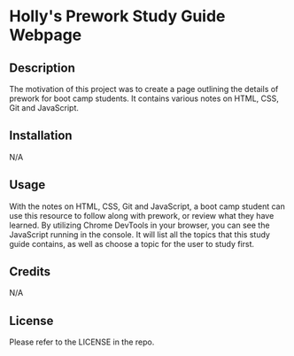 # Holly's Prework Study Guide Webpage

## Description

The motivation of this project was to create a page outlining the details of prework for boot camp students. It contains various notes on HTML, CSS, Git and JavaScript. 

## Installation

N/A

## Usage

With the notes on HTML, CSS, Git and JavaScript, a boot camp student can use this resource to follow along with prework, or review what they have learned. By utilizing Chrome DevTools in your browser, you can see the JavaScript running in the console. It will list all the topics that this study guide contains, as well as choose a topic for the user to study first.

## Credits

N/A

## License

Please refer to the LICENSE in the repo.